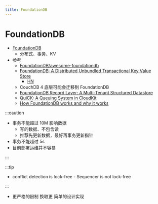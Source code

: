 ```yaml
---
title: FoundationDB
---
```


# FoundationDB
- [FoundationDB](https://github.com/apple/foundationdb)
  - 分布式、事务、KV
- 参考
  - [FoundationDB/awesome-foundationdb](https://github.com/FoundationDB/awesome-foundationdb)
  - [FoundationDB: A Distributed Unbundled Transactional Key Value Store](https://www.micahlerner.com/2021/06/12/foundationdb-a-distributed-unbundled-transactional-key-value-store.html)
    - [HN](https://news.ycombinator.com/item?id=28740497)
  - CouchDB 4 底层可能会迁移到 FoundationDB
  - [FoundationDB Record Layer: A Multi-Tenant Structured Datastore](https://www.foundationdb.org/files/record-layer-paper.pdf)
  - [QuiCK: A Queuing System in CloudKit](https://www.foundationdb.org/files/QuiCK.pdf)
  - [How FoundationDB works and why it works](https://blog.the-pans.com/notes-on-the-foundationdb-paper/)

:::caution

- 事务不能超过 10M 影响数据
  - 写的数据、不包含读
  - 推荐先更新数据，最好再事务更新指针
- 事务不能超过 5s
- 目前部署运维并不容易

:::

:::tip

- conflict detection is lock-free - Sequencer is not lock-free

:::

- 更严格的限制 换取更 简单的设计实现
